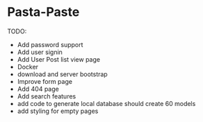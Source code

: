 # Pasta-Paste
TODO:
* Add password support
* Add user signin
* Add User Post list view page
* Docker
* download and server bootstrap
* Improve form page
* Add 404 page
* Add search features
* add code to generate local database should create 60 models
* add styling for empty pages